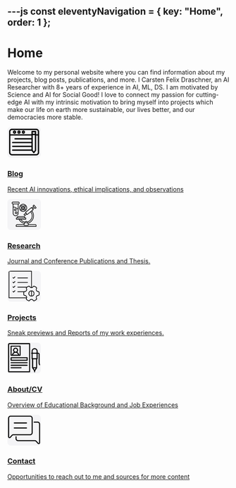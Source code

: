 ---js
const eleventyNavigation = {
	key: "Home",
	order: 1
};
---
# Home
Welcome to my personal website where you can find information about my projects, blog posts, publications, and more. I Carsten Felix Draschner, an AI Researcher with 8+ years of experience in AI, ML, DS. I am motivated by Science and AI for Social Good! I love to connect my passion for cutting-edge AI with my intrinsic motivation to bring myself into projects which make our life on earth more sustainable, our lives better, and our democracies more stable.

<a href="/blog/" style="color: inherit;">
  <div class="card">
    <img src="img/blog.png" alt="BlogIcon" style="margin-right: 10px; border-radius: 8px; height: 70px; width: auto;">
    <div>
      <h3>Blog</h3>
      <p>Recent AI innovations, ethical implications, and observations</p>
    </div>
  </div>
</a>

<a href="/research/" style="color: inherit;">
  <div class="card">
    <img src="img/research.png" alt="ResearchIcon" style="margin-right: 10px; border-radius: 8px; height: 70px; width: auto;">
    <div>
      <h3>Research</h3>
      <p>Journal and Conference Publications and Thesis.</p>
    </div>
  </div>
</a>

<a href="/projects/" style="color: inherit;">
  <div class="card">
    <img src="img/projects.png" alt="ProjectsIcon" style="margin-right: 10px; border-radius: 8px; height: 70px; width: auto;">
    <div>
      <h3>Projects</h3>
      <p>Sneak previews and Reports of my work experiences.</p>
    </div>
  </div>
</a>

<a href="/about/" style="color: inherit;">
  <div class="card">
    <img src="img/cv.png" alt="CvIcon" style="margin-right: 10px; border-radius: 8px; height: 70px; width: auto;">
    <div>
      <h3>About/CV</h3>
      <p>Overview of Educational Background and Job Experiences</p>
    </div>
  </div>
</a>

<a href="/contact/" style="color: inherit;">
  <div class="card">
    <img src="img/contact.png" alt="ContactIcon" style="margin-right: 10px; border-radius: 8px; height: 70px; width: auto;">
    <div>
      <h3>Contact</h3>
      <p>Opportunities to reach out to me and sources for more content</p>
    </div>
  </div>
</a>
